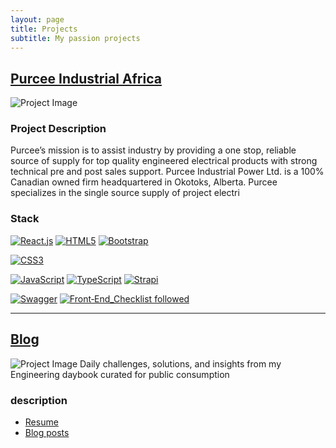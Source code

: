 ```yaml
---
layout: page
title: Projects
subtitle: My passion projects
---
```


## [Purcee Industrial Africa](https://purceeindustrial.africa/)

![Project Image](https://images.pexels.com/photos/230544/pexels-photo-230544.jpeg?auto=compress&cs=tinysrgb&w=1260&h=750&dpr=2)

### Project Description

Purcee’s mission is to assist industry by providing a one stop, reliable source of supply for top quality engineered electrical products with strong technical pre and post sales support. Purcee Industrial Power Ltd. is a 100% Canadian owned firm headquartered in Okotoks, Alberta. Purcee specializes in the single source supply of project electri

### Stack

[![React.js](https://img.shields.io/badge/React.js-61DAFB?style=for-the-badge&logo=react&logoColor=white)](https://reactjs.org/)
[![HTML5](https://img.shields.io/badge/HTML5-E34F26?style=for-the-badge&logo=html5&logoColor=white)](https://developer.mozilla.org/en-US/docs/Web/Guide/HTML/HTML5)
[![Bootstrap](https://img.shields.io/badge/Bootstrap-563D7C?style=for-the-badge&logo=bootstrap&logoColor=white)](https://getbootstrap.com/)

[![CSS3](https://img.shields.io/badge/CSS3-1572B6?style=for-the-badge&logo=css3&logoColor=white)](https://developer.mozilla.org/en-US/docs/Web/CSS)

[![JavaScript](https://img.shields.io/badge/JavaScript-F7DF1E?style=for-the-badge&logo=javascript&logoColor=black)](https://developer.mozilla.org/en-US/docs/Web/JavaScript)
[![TypeScript](https://img.shields.io/badge/TypeScript-007ACC?style=for-the-badge&logo=typescript&logoColor=white)](https://www.typescriptlang.org/)
[![Strapi](https://img.shields.io/badge/Strapi-2E7EEA?style=for-the-badge&logo=strapi&logoColor=white)](https://strapi.io/)

[![Swagger](https://img.shields.io/badge/Swagger-85EA2D?style=for-the-badge&logo=swagger&logoColor=black)](https://swagger.io/)
[![Front‑End_Checklist followed](https://img.shields.io/badge/Front‑End_Checklist-followed-brightgreen.svg)](https://github.com/thedaviddias/Front-End-Checklist/)

---

## [Blog](https://abstractionslimited.github.io/blog/)

![Project Image](https://images.pexels.com/photos/57690/pexels-photo-57690.jpeg?auto=compress&cs=tinysrgb&w=1260&h=750&dpr=2)
Daily challenges, solutions, and insights from my Engineering daybook curated for public consumption

### description

- [Resume](https://abstractionslimited.github.io/blog/resume/)
- [Blog posts](https://abstractionslimited.github.io/blog/)
